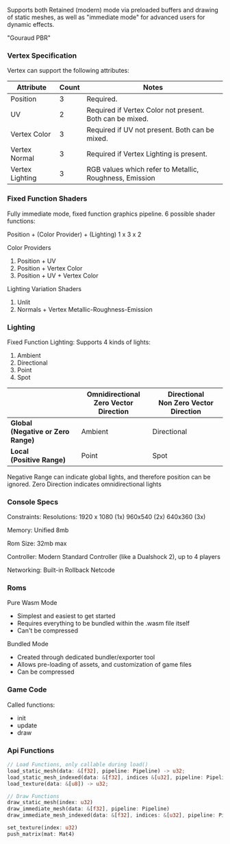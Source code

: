 
Supports both Retained (modern) mode via preloaded buffers and drawing of static meshes, as well as "immediate mode" for advanced users for dynamic effects.

"Gouraud PBR"

### Vertex Specification
Vertex can support the following attributes:

| Attribute       | Count | Notes                                                    |
| --------------- | ----- | -------------------------------------------------------- |
| Position        | 3     | Required.                                                |
| UV              | 2     | Required if Vertex Color not present. Both can be mixed. |
| Vertex Color    | 3     | Required if UV not present. Both can be mixed.           |
| Vertex Normal   | 3     | Required if Vertex Lighting is present.                  |
| Vertex Lighting | 3     | RGB values which refer to Metallic, Roughness, Emission  |

### Fixed Function Shaders

Fully immediate mode, fixed function graphics pipeline. 6 possible shader functions:

Position + (Color Provider) + (Lighting)
1 x 3 x 2

Color Providers
1. Position + UV
2. Position + Vertex Color
3. Position + UV + Vertex Color

Lighting Variation Shaders
1. Unlit
2. Normals + Vertex Metallic-Roughness-Emission

### Lighting

Fixed Function Lighting:
Supports 4 kinds of lights:
1. Ambient
2. Directional
3. Point
4. Spot

|                                        | Omnidirectional<br>Zero Vector Direction | Directional<br>Non Zero Vector Direction |
| -------------------------------------- | ---------------------------------------- | ---------------------------------------- |
| **Global<br>(Negative or Zero Range)** | Ambient                                  | Directional                              |
| **Local<br>(Positive Range)**          | Point                                    | Spot                                     |

Negative Range can indicate global lights, and therefore position can be ignored.
Zero Direction indicates omnidirectional lights
### Console Specs

Constraints:
Resolutions: 
1920 x 1080 (1x)
960x540 (2x)
640x360 (3x)

Memory:
Unified 8mb

Rom Size:
32mb max

Controller: 
Modern Standard Controller (like a Dualshock 2), up to 4 players

Networking:
Built-in Rollback Netcode

### Roms
Pure Wasm Mode
- Simplest and easiest to get started
- Requires everything to be bundled within the .wasm file itself
- Can't be compressed

Bundled Mode
- Created through dedicated bundler/exporter tool
- Allows pre-loading of assets, and customization of game files
- Can be compressed

### Game Code
Called functions:
- init
- update
- draw

### Api Functions

```rust
// Load Functions, only callable during load()
load_static_mesh(data: &[f32], pipeline: Pipeline) -> u32;
load_static_mesh_indexed(data: &[f32], indices &[u32], pipeline: Pipeline) -> u32;
load_texture(data: &[u8]) -> u32;

// Draw Functions
draw_static_mesh(index: u32)
draw_immediate_mesh(data: &[f32], pipeline: Pipeline)
draw_immediate_mesh_indexed(data: &[f32], indices: &[u32], pipeline: Pipeline)

set_texture(index: u32)
push_matrix(mat: Mat4)
```